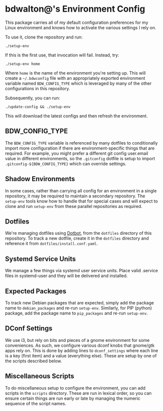 # bdwalton@'s Environment Config

This package carries all of my default configuration preferences for
my Linux environment and knows how to activate the various settings I
rely on.

To use it, clone the repository and run:

```
./setup-env
```

If this is the first use, that invocation will fail. Instead, try:

```
./setup-env home
```

Where `home` is the name of the environment you're setting up. This
will create a `~/.bdwconfig` file with an appropriately exported
environment variable named `BDW_CONFIG_TYPE` which is leveraged by
many of the other configurations in this repository.

Subsequently, you can run:

```
./update-config && ./setup-env
```

This will download the latest configs and then refresh the
environment.


## BDW_CONFIG_TYPE

The `BDW_CONFIG_TYPE` variable is referenced by many dotfiles to
conditionally import more configuration if there are
environment-specific things that are required. For example, you might
prefer a different git config user.email value in different
environments, so the `.gitconfig` dotfile is setup to import
`.gitconfig-${BDW_CONFIG_TYPE}` which can override settings.

## Shadow Environments

In some cases, rather than carrying all config for an environment in a
single repository, it may be required to maintain a secondary
repository. The `setup-env` tools know how to handle that for special
cases and will expect to clone and run `setup-env` from these parallel
repositories as required.

## Dotfiles

We're managing dotfiles using
[Dotbot](https://github.com/anishathalye/dotbot), from the `dotfiles`
directory of this repository. To track a new dotfile, create it in the
`dotfiles` directory and reference it from
`dotfiles/install.conf.yaml`.

## Systemd Service Units

We manage a few things via systemd user service units. Place valid
.service files in systemd-user and they will be delivered and
installed.

## Expected Packages

To track new Debian packages that are expected, simply add the package
name to `debian_packages` and re-run `setup-env`. Similarly, for PIP
(python) package, add the package name to `pip_packages` and re-run
`setup-env`.

## DConf Settings

We use i3, but rely on bits and pieces of a gnome environment for some
conveniences. As such, we configure various dconf knobs that gnome/gtk apps rely
on. This is done by adding lines to `dconf_settings` where each line is a key
(first item) and a value (everything else). These are setup by one of the
scripts described below.

## Miscellaneous Scripts

To do miscellaneous setup to configure the environment, you can add
scripts in the `scripts` directory. These are run in lexical order, so
you can ensure certain things are run early or late by managing the
numeric sequence of the script names.
